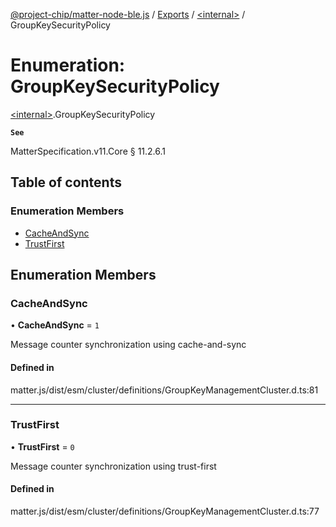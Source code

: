 [@project-chip/matter-node-ble.js](../README.md) / [Exports](../modules.md) / [\<internal\>](../modules/internal_.md) / GroupKeySecurityPolicy

# Enumeration: GroupKeySecurityPolicy

[\<internal\>](../modules/internal_.md).GroupKeySecurityPolicy

**`See`**

MatterSpecification.v11.Core § 11.2.6.1

## Table of contents

### Enumeration Members

- [CacheAndSync](internal_.GroupKeySecurityPolicy.md#cacheandsync)
- [TrustFirst](internal_.GroupKeySecurityPolicy.md#trustfirst)

## Enumeration Members

### CacheAndSync

• **CacheAndSync** = ``1``

Message counter synchronization using cache-and-sync

#### Defined in

matter.js/dist/esm/cluster/definitions/GroupKeyManagementCluster.d.ts:81

___

### TrustFirst

• **TrustFirst** = ``0``

Message counter synchronization using trust-first

#### Defined in

matter.js/dist/esm/cluster/definitions/GroupKeyManagementCluster.d.ts:77
